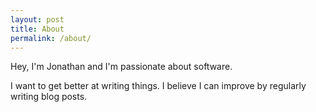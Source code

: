 ```yaml
---
layout: post
title: About
permalink: /about/
---
```


Hey, I'm Jonathan and I'm passionate about software.

I want to get better at writing things. I believe I can improve by regularly writing blog posts.
